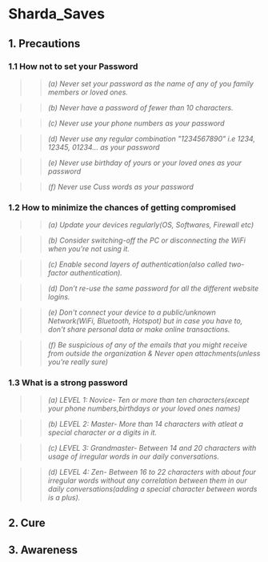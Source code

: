 # Sharda_Saves

## 1. Precautions

### 1.1 How not to set your Password

>>  *(a) Never set your password as the name of any of you family members or loved ones.*

>>  *(b) Never have a password of fewer than 10 characters.*
    
>>  *(c) Never use your phone numbers as your password*

>> *(d) Never use any regular combination "1234567890" i.e 1234, 12345, 01234... as your password*

>> *(e) Never use birthday of yours or your loved ones as your password*

>> *(f) Never use Cuss words as your password*

### 1.2 How to minimize the chances of getting compromised

>>  *(a) Update your devices regularly(OS, Softwares, Firewall etc)*

>>  *(b) Consider switching-off the PC or disconnecting the WiFi when you’re not using it.*

>>  *(c) Enable second layers of authentication(also called two-factor authentication).*

>>  *(d) Don’t re-use the same password for all the different website logins.*

>>  *(e) Don't connect your device to a public/unknown Network(WiFi, Bluetooth, Hotspot) but in case you have to, don't share personal data or make online transactions.*

>>  *(f) Be suspicious of any of the emails that you might receive from outside the organization & Never open attachments(unless you're really sure)*

### 1.3 What is a strong password

>>  *(a) LEVEL 1: Novice- Ten or more than ten characters(except your phone numbers,birthdays or your loved ones names)*

>>  *(b) LEVEL 2: Master- More than 14 characters with atleat a special character or a digits in it.*

>>  *(c) LEVEL 3: Grandmaster- Between 14 and 20 characters with usage of irregular words in our daily conversations.*

>>  *(d) LEVEL 4: Zen- Between 16 to 22 characters with about four irregular words without any correlation between them in our daily conversations(adding a special character between words is a plus).*




## 2. Cure

## 3. Awareness



